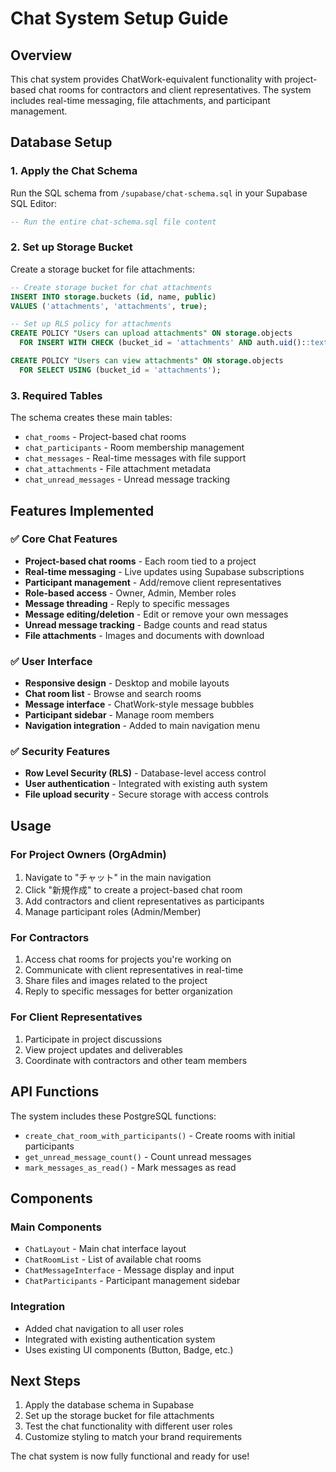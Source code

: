 # Chat System Setup Guide

## Overview
This chat system provides ChatWork-equivalent functionality with project-based chat rooms for contractors and client representatives. The system includes real-time messaging, file attachments, and participant management.

## Database Setup

### 1. Apply the Chat Schema
Run the SQL schema from `/supabase/chat-schema.sql` in your Supabase SQL Editor:

```sql
-- Run the entire chat-schema.sql file content
```

### 2. Set up Storage Bucket
Create a storage bucket for file attachments:

```sql
-- Create storage bucket for chat attachments
INSERT INTO storage.buckets (id, name, public)
VALUES ('attachments', 'attachments', true);

-- Set up RLS policy for attachments
CREATE POLICY "Users can upload attachments" ON storage.objects
  FOR INSERT WITH CHECK (bucket_id = 'attachments' AND auth.uid()::text = (storage.foldername(name))[1]);

CREATE POLICY "Users can view attachments" ON storage.objects
  FOR SELECT USING (bucket_id = 'attachments');
```

### 3. Required Tables
The schema creates these main tables:
- `chat_rooms` - Project-based chat rooms
- `chat_participants` - Room membership management
- `chat_messages` - Real-time messages with file support
- `chat_attachments` - File attachment metadata
- `chat_unread_messages` - Unread message tracking

## Features Implemented

### ✅ Core Chat Features
- **Project-based chat rooms** - Each room tied to a project
- **Real-time messaging** - Live updates using Supabase subscriptions
- **Participant management** - Add/remove client representatives
- **Role-based access** - Owner, Admin, Member roles
- **Message threading** - Reply to specific messages
- **Message editing/deletion** - Edit or remove your own messages
- **Unread message tracking** - Badge counts and read status
- **File attachments** - Images and documents with download

### ✅ User Interface
- **Responsive design** - Desktop and mobile layouts
- **Chat room list** - Browse and search rooms
- **Message interface** - ChatWork-style message bubbles
- **Participant sidebar** - Manage room members
- **Navigation integration** - Added to main navigation menu

### ✅ Security Features
- **Row Level Security (RLS)** - Database-level access control
- **User authentication** - Integrated with existing auth system
- **File upload security** - Secure storage with access controls

## Usage

### For Project Owners (OrgAdmin)
1. Navigate to "チャット" in the main navigation
2. Click "新規作成" to create a project-based chat room
3. Add contractors and client representatives as participants
4. Manage participant roles (Admin/Member)

### For Contractors
1. Access chat rooms for projects you're working on
2. Communicate with client representatives in real-time
3. Share files and images related to the project
4. Reply to specific messages for better organization

### For Client Representatives
1. Participate in project discussions
2. View project updates and deliverables
3. Coordinate with contractors and other team members

## API Functions

The system includes these PostgreSQL functions:
- `create_chat_room_with_participants()` - Create rooms with initial participants
- `get_unread_message_count()` - Count unread messages
- `mark_messages_as_read()` - Mark messages as read

## Components

### Main Components
- `ChatLayout` - Main chat interface layout
- `ChatRoomList` - List of available chat rooms
- `ChatMessageInterface` - Message display and input
- `ChatParticipants` - Participant management sidebar

### Integration
- Added chat navigation to all user roles
- Integrated with existing authentication system
- Uses existing UI components (Button, Badge, etc.)

## Next Steps
1. Apply the database schema in Supabase
2. Set up the storage bucket for file attachments
3. Test the chat functionality with different user roles
4. Customize styling to match your brand requirements

The chat system is now fully functional and ready for use!